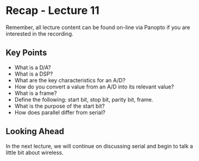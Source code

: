 # Recap - Lecture 11

Remember, all lecture content can be found on-line via Panopto if you are interested in the recording.

## Key Points

* What is a D/A?
* What is a DSP?
* What are the key characteristics for an A/D?
* How do you convert a value from an A/D into its relevant value?
* What is a frame?
* Define the following: start bit, stop bit, parity bit, frame.
* What is the purpose of the start bit?
* How does parallel differ from serial?

## Looking Ahead

In the next lecture, we will continue on discussing serial and begin to talk a little bit about wireless.